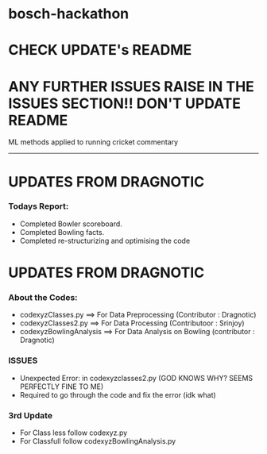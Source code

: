 # bosch-hackathon
# CHECK UPDATE's README 
# ANY FURTHER ISSUES RAISE IN THE ISSUES SECTION!! DON'T UPDATE README
ML methods applied to running cricket commentary
*****************************************************************************************************************************
  # UPDATES FROM DRAGNOTIC
### Todays Report:

- Completed Bowler scoreboard.
- Completed Bowling facts. 
- Completed re-structurizing and optimising the code

# UPDATES FROM DRAGNOTIC
### About the Codes:
- codexyzClasses.py ==> For Data Preprocessing (Contributor : Dragnotic)
- codexyzClasses2.py ==> For Data Processing (Contributoor : Srinjoy)
- codexyzBowlingAnalysis ==> For Data Analysis on Bowling (contributor : Dragnotic)

### ISSUES
- Unexpected Error: in codexyzclasses2.py (GOD KNOWS WHY? SEEMS PERFECTLY FINE TO ME)
- Required to go through the code and fix the error (idk what)
### 3rd Update
- For Class less follow codexyz.py
- For Classfull follow codexyzBowlingAnalysis.py


  


